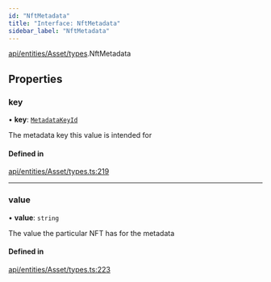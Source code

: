 ```yaml
---
id: "NftMetadata"
title: "Interface: NftMetadata"
sidebar_label: "NftMetadata"
---
```


[api/entities/Asset/types](../../../../../../modules/API/Entities/Asset/Types/Types.md).NftMetadata

## Properties

### key

• **key**: [`MetadataKeyId`](../../../../../../modules/API/Entities/Asset/Types/Types.md#metadatakeyid)

The metadata key this value is intended for

#### Defined in

[api/entities/Asset/types.ts:219](https://github.com/PolymeshAssociation/polymesh-sdk/blob/fedc4714f/src/api/entities/Asset/types.ts#L219)

___

### value

• **value**: `string`

The value the particular NFT has for the metadata

#### Defined in

[api/entities/Asset/types.ts:223](https://github.com/PolymeshAssociation/polymesh-sdk/blob/fedc4714f/src/api/entities/Asset/types.ts#L223)
